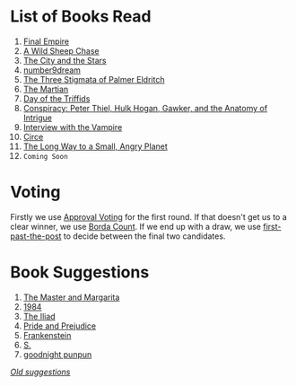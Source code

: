 <!-- TITLE: Book Gathering -->
<!-- SUBTITLE: The Book Gathering -->

# List of Books Read
1. [Final Empire](books/the-final-empire)
2. [A Wild Sheep Chase](books/a-wild-sheep-chase)
3. [The City and the Stars](books/the-city-and-the-stars)
4. [number9dream](books/number-9-dream)
5. [The Three Stigmata of Palmer Eldritch](books/the-three-stigmata-of-palmer-eldritch)
6. [The Martian](books/the-martian)
7. [Day of the Triffids](books/day-of-the-triffids)
8. [Conspiracy: Peter Thiel, Hulk Hogan, Gawker, and the Anatomy of Intrigue](books/conspiracy)
9. [Interview with the Vampire](books/interview-with-the-vampire)
10. [Circe](books/circe)
11. [The Long Way to a Small, Angry Planet](books/the-long-way-to-a-small-angry-planet)
12. `Coming Soon`

# Voting
Firstly we use [Approval Voting](https://en.wikipedia.org/wiki/Approval_voting) for the first round.
If that doesn't get us to a clear winner, we use [Borda Count](https://en.wikipedia.org/wiki/Borda_count).
If we end up with a draw, we use [first-past-the-post](https://en.wikipedia.org/wiki/First-past-the-post_voting) to decide between the final two candidates.

# Book Suggestions
1. [The Master and Margarita](https://www.goodreads.com/book/show/117833.The_Master_and_Margarita)
2. [1984](https://www.goodreads.com/book/show/3744438-1984)
3. [The Iliad](https://www.goodreads.com/book/show/1133833.The_Iliad)
4. [Pride and Prejudice](https://www.goodreads.com/book/show/22676094-pride-and-prejudice)
5. [Frankenstein](https://www.goodreads.com/book/show/12974171-frankenstein)
6. [S.](https://www.goodreads.com/book/show/17860739-s)
7. [goodnight punpun](https://www.goodreads.com/book/show/25986929-goodnight-punpun-omnibus-vol-1?from_search=true)

*[Old suggestions](books/old-suggestions)*